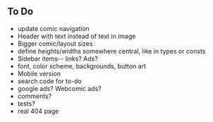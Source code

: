 ## To Do

* update comic navigation
* Header with text instead of text in image
* Bigger comic/layout sizes
* define heights/widths somewhere central, like in types or consts
* Sidebar items-- links? Ads?
* font, color scheme, backgrounds, button art
* Mobile version
* search code for to-do
* google ads? Webcomic ads?
* comments?
* tests?
* real 404 page

